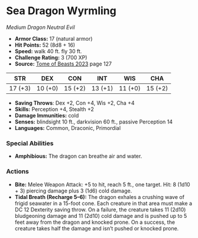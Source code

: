 # Sea Dragon Wyrmling

*Medium* *Dragon* *Neutral Evil*

- **Armor Class:** 17 (natural armor)
- **Hit Points:** 52 (8d8 + 16)
- **Speed:** walk 40 ft. fly 30 ft.
- **Challenge Rating:** 3 (700 XP)
- **Source:** [Tome of Beasts 2023](https://koboldpress.com/kpstore/product/tome-of-beasts-1-2023-edition/) page 127

| STR | DEX | CON | INT | WIS | CHA |
| --- | --- | --- | --- | --- | --- |
| 17 (+3) | 10 (+0) | 15 (+2) | 13 (+1) | 11 (+0) | 15 (+2) |

- **Saving Throws**: Dex +2, Con +4, Wis +2, Cha +4
- **Skills:** Perception +4, Stealth +2
- **Damage Immunities:** cold
- **Senses:** blindsight 10 ft., darkvision 60 ft., passive Perception 14
- **Languages:** Common, Draconic, Primordial

### Special Abilities

- **Amphibious:** The dragon can breathe air and water.

### Actions

- **Bite:** Melee Weapon Attack: +5 to hit, reach 5 ft., one target. Hit: 8 (1d10 + 3) piercing damage plus 3 (1d6) cold damage.
- **Tidal Breath (Recharge 5–6):** The dragon exhales a crushing wave of frigid seawater in a 15-foot cone. Each creature in that area must make a DC 12 Dexterity saving throw. On a failure, the creature takes 11 (2d10) bludgeoning damage and 11 (2d10) cold damage and is pushed up to 5 feet away from the dragon and knocked prone. On a success, the creature takes half the damage and isn’t pushed or knocked prone.
